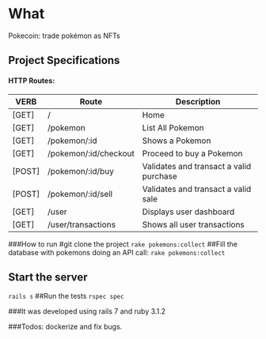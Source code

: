 # What
Pokecoin: trade pokémon as NFTs


## Project Specifications
#### HTTP Routes:
| **VERB** | **Route**             | **Description**                         |
|----------|-----------------------|-----------------------------------------|
| [GET]    | /                     | Home 
| [GET]    | /pokemon              | List All Pokemon                        |
| [GET]    | /pokemon/:id          | Shows a Pokemon                         |
| [GET]    | /pokemon/:id/checkout | Proceed to buy a Pokemon                |
| [POST]   | /pokemon/:id/buy      | Validates and transact a valid purchase |
| [POST]   | /pokemon/:id/sell     | Validates and transact a valid sale     |
| [GET]    | /user                   | Displays user dashboard     |              |
| [GET]    | /user/transactions      | Shows all user transactions             |


###How to run
#git clone the project
```rake pokemons:collect```
##Fill the database with pokemons doing an API call: 
```rake pokemons:collect```
## Start the server
```rails s```
##Run the tests
```rspec spec```

###It was developed using rails 7 and ruby 3.1.2


###Todos: dockerize and fix bugs. 

